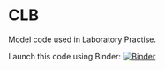 # CLB
Model code used in Laboratory Practise.

Launch this code using Binder:
[![Binder](http://mybinder.org/badge.svg)](http://mybinder.org:/repo/shahun-107/clb)
